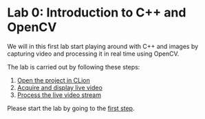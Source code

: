 # Lab 0: Introduction to C++ and OpenCV
We will in this first lab start playing around with C++ and images
by capturing video and processing it in real time using OpenCV.

The lab is carried out by following these steps:

1. [Open the project in CLion](lab-guide/1-open-project-in-clion.md)
2. [Acquire and display live video](lab-guide/2-acquire-and-display-live-video.md)
3. [Process the live video stream](lab-guide/3-processing-live-video.md)

Please start the lab by going to the [first step](lab-guide/1-open-project-in-clion.md).
